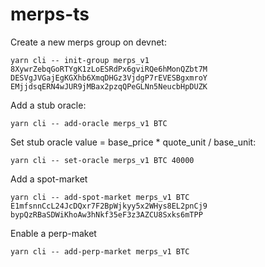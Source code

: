 # merps-ts

Create a new merps group on devnet:

```
yarn cli -- init-group merps_v1 8XywrZebqGoRTYgK1zLoESRdPx6gviRQe6hMonQZbt7M DESVgJVGajEgKGXhb6XmqDHGz3VjdgP7rEVESBgxmroY EMjjdsqERN4wJUR9jMBax2pzqQPeGLNn5NeucbHpDUZK
```

Add a stub oracle:

```
yarn cli -- add-oracle merps_v1 BTC
```

Set stub oracle value = base_price \* quote_unit / base_unit:

```
yarn cli -- set-oracle merps_v1 BTC 40000
```

Add a spot-market

```
yarn cli -- add-spot-market merps_v1 BTC E1mfsnnCcL24JcDQxr7F2BpWjkyy5x2WHys8EL2pnCj9 bypQzRBaSDWiKhoAw3hNkf35eF3z3AZCU8Sxks6mTPP
```

Enable a perp-maket

```
yarn cli -- add-perp-market merps_v1 BTC
```
